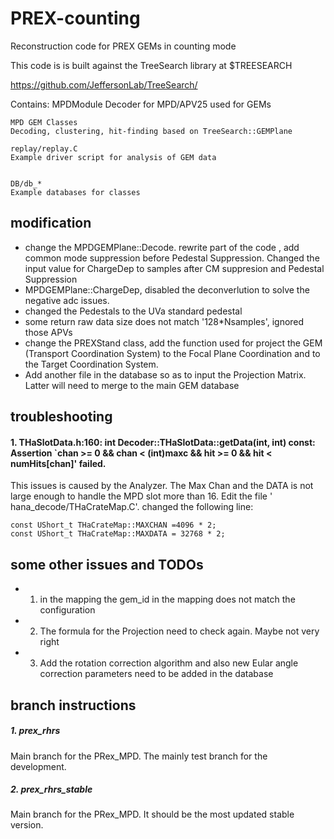 # PREX-counting
Reconstruction code for PREX GEMs in counting mode

This code is is built against the TreeSearch library at $TREESEARCH

https://github.com/JeffersonLab/TreeSearch/

Contains:
    MPDModule
    Decoder for MPD/APV25 used for GEMs

    MPD GEM Classes
    Decoding, clustering, hit-finding based on TreeSearch::GEMPlane

    replay/replay.C
    Example driver script for analysis of GEM data


    DB/db_*
    Example databases for classes
    
## modification 
* change the MPDGEMPlane::Decode. rewrite part of the code , add common mode suppression before Pedestal Suppression. Changed the input value for ChargeDep to samples after CM suppresion and Pedestal Suppression 
* MPDGEMPlane::ChargeDep, disabled the deconverlution to solve the negative adc issues. 
* changed the Pedestals to the UVa standard pedestal 
* some return raw data size does not match '128*Nsamples', ignored those APVs
* change the PREXStand class, add the function used for project the GEM (Transport Coordination System) to the Focal Plane Coordination and to the Target Coordination System.
* Add another file in the database so as to input the Projection Matrix. Latter will need to merge to the main GEM database

## troubleshooting 
#### 1. THaSlotData.h:160: int Decoder::THaSlotData::getData(int, int) const: Assertion `chan >= 0 && chan < (int)maxc && hit >= 0 && hit < numHits[chan]' failed. 

This issues is caused by the Analyzer. The Max Chan and the DATA is not large enough to handle the MPD slot more than 16. Edit the file '  hana_decode/THaCrateMap.C'. changed the following line:

    const UShort_t THaCrateMap::MAXCHAN =4096 * 2;   
    const UShort_t THaCrateMap::MAXDATA = 32768 * 2;


## some other issues and TODOs

* 1. in the mapping the gem_id in the mapping does not match the configuration
* 2. The formula for the Projection need to check again. Maybe not very right
* 3. Add the rotation correction algorithm and also new Eular angle correction parameters need to be added in the database 



## branch instructions

##### 1. prex_rhrs

Main branch for the PRex_MPD. The mainly test branch for the development.

##### 2. prex_rhrs_stable

Main branch for the PRex_MPD. It should be the most updated stable version. 

